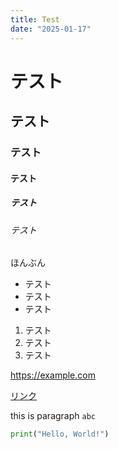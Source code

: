 ```yaml
---
title: Test
date: "2025-01-17"
---
```


# テスト

## テスト

### テスト

#### テスト

##### テスト

###### テスト

ほんぶん

- テスト
- テスト
- テスト

1. テスト
2. テスト
3. テスト

https://example.com

[リンク](https://example.com)

this is paragraph `abc`

```python
print("Hello, World!")
```
